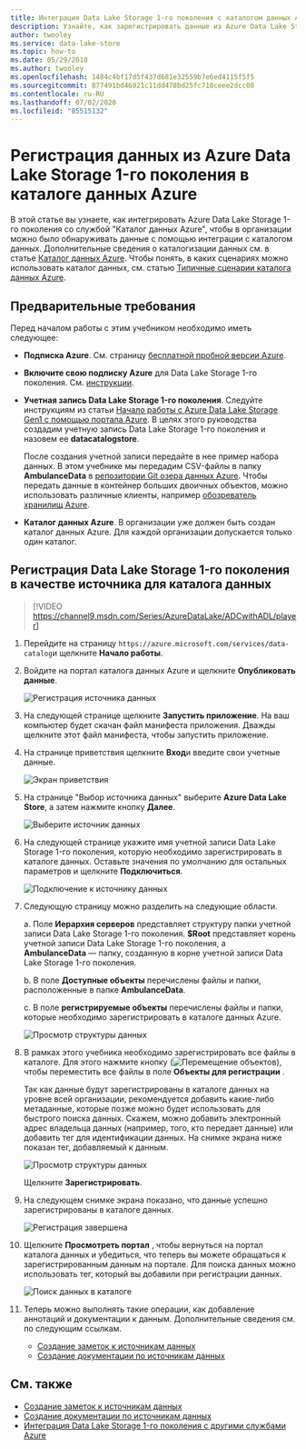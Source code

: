 ```yaml
---
title: Интеграция Data Lake Storage 1-го поколения с каталогом данных Azure
description: Узнайте, как зарегистрировать данные из Azure Data Lake Storage 1-го поколения в каталоге данных Azure, чтобы данные можно было обнаружить в вашей организации.
author: twooley
ms.service: data-lake-store
ms.topic: how-to
ms.date: 05/29/2018
ms.author: twooley
ms.openlocfilehash: 1484c4bf17d5f437d681e32559b7e6ed4115f5f5
ms.sourcegitcommit: 877491bd46921c11dd478bd25fc718ceee2dcc08
ms.contentlocale: ru-RU
ms.lasthandoff: 07/02/2020
ms.locfileid: "85515132"
---
```

# <a name="register-data-from-azure-data-lake-storage-gen1-in-azure-data-catalog"></a>Регистрация данных из Azure Data Lake Storage 1-го поколения в каталоге данных Azure
В этой статье вы узнаете, как интегрировать Azure Data Lake Storage 1-го поколения со службой "Каталог данных Azure", чтобы в организации можно было обнаруживать данные с помощью интеграции с каталогом данных. Дополнительные сведения о каталогизации данных см. в статье [Каталог данных Azure](../data-catalog/data-catalog-what-is-data-catalog.md). Чтобы понять, в каких сценариях можно использовать каталог данных, см. статью [Типичные сценарии каталога данных Azure](../data-catalog/data-catalog-common-scenarios.md).

## <a name="prerequisites"></a>Предварительные требования
Перед началом работы с этим учебником необходимо иметь следующее:

* **Подписка Azure**. См. страницу [бесплатной пробной версии Azure](https://azure.microsoft.com/pricing/free-trial/).
* **Включите свою подписку Azure** для Data Lake Storage 1-го поколения. См. [инструкции](data-lake-store-get-started-portal.md).
* **Учетная запись Data Lake Storage 1-го поколения**. Следуйте инструкциям из статьи [Начало работы с Azure Data Lake Storage Gen1 с помощью портала Azure](data-lake-store-get-started-portal.md). В целях этого руководства создадим учетную запись Data Lake Storage 1-го поколения и назовем ее **datacatalogstore**.

    После создания учетной записи передайте в нее пример набора данных. В этом учебнике мы передадим CSV-файлы в папку **AmbulanceData** в [репозитории Git озера данных Azure](https://github.com/Azure/usql/tree/master/Examples/Samples/Data/AmbulanceData/). Чтобы передать данные в контейнер больших двоичных объектов, можно использовать различные клиенты, например [обозреватель хранилищ Azure](https://storageexplorer.com/).
* **Каталог данных Azure**. В организации уже должен быть создан каталог данных Azure. Для каждой организации допускается только один каталог.

## <a name="register-data-lake-storage-gen1-as-a-source-for-data-catalog"></a>Регистрация Data Lake Storage 1-го поколения в качестве источника для каталога данных

> [!VIDEO https://channel9.msdn.com/Series/AzureDataLake/ADCwithADL/player]

1. Перейдите на страницу `https://azure.microsoft.com/services/data-catalog`и щелкните **Начало работы**.
1. Войдите на портал каталога данных Azure и щелкните **Опубликовать данные**.

    ![Регистрация источника данных](./media/data-lake-store-with-data-catalog/register-data-source.png "Регистрация источника данных")
1. На следующей странице щелкните **Запустить приложение**. На ваш компьютер будет скачан файл манифеста приложения. Дважды щелкните этот файл манифеста, чтобы запустить приложение.
1. На странице приветствия щелкните **Вход**и введите свои учетные данные.

    ![Экран приветствия](./media/data-lake-store-with-data-catalog/welcome.screen.png "Экран приветствия")
1. На странице "Выбор источника данных" выберите **Azure Data Lake Store**, а затем нажмите кнопку **Далее**.

    ![Выберите источник данных](./media/data-lake-store-with-data-catalog/select-source.png "Выберите источник данных")
1. На следующей странице укажите имя учетной записи Data Lake Storage 1-го поколения, которую необходимо зарегистрировать в каталоге данных. Оставьте значения по умолчанию для остальных параметров и щелкните **Подключиться**.

    ![Подключение к источнику данных](./media/data-lake-store-with-data-catalog/connect-to-source.png "Подключение к источнику данных")
1. Следующую страницу можно разделить на следующие области.

    а. Поле **Иерархия серверов** представляет структуру папки учетной записи Data Lake Storage 1-го поколения. **$Root** представляет корень учетной записи Data Lake Storage 1-го поколения, а **AmbulanceData** — папку, созданную в корне учетной записи Data Lake Storage 1-го поколения.

    b. В поле **Доступные объекты** перечислены файлы и папки, расположенные в папке **AmbulanceData**.

    c. В поле **регистрируемые объекты** перечислены файлы и папки, которые необходимо зарегистрировать в каталоге данных Azure.

    ![Просмотр структуры данных](./media/data-lake-store-with-data-catalog/view-data-structure.png "Просмотр структуры данных")
1. В рамках этого учебника необходимо зарегистрировать все файлы в каталоге. Для этого нажмите кнопку (![Перемещение объектов](./media/data-lake-store-with-data-catalog/move-objects.png "Перемещение объектов")), чтобы переместить все файлы в поле **Объекты для регистрации** .

    Так как данные будут зарегистрированы в каталоге данных на уровне всей организации, рекомендуется добавить какие-либо метаданные, которые позже можно будет использовать для быстрого поиска данных. Скажем, можно добавить электронный адрес владельца данных (например, того, кто передает данные) или добавить тег для идентификации данных. На снимке экрана ниже показан тег, добавляемый к данным.

    ![Просмотр структуры данных](./media/data-lake-store-with-data-catalog/view-selected-data-structure.png "Просмотр структуры данных")

    Щелкните **Зарегистрировать**.
1. На следующем снимке экрана показано, что данные успешно зарегистрированы в каталоге данных.

    ![Регистрация завершена](./media/data-lake-store-with-data-catalog/registration-complete.png "Просмотр структуры данных")
1. Щелкните **Просмотреть портал** , чтобы вернуться на портал каталога данных и убедиться, что теперь вы можете обращаться к зарегистрированным данным на портале. Для поиска данных можно использовать тег, который вы добавили при регистрации данных.

     ![Поиск данных в каталоге](./media/data-lake-store-with-data-catalog/search-data-in-catalog.png "Поиск данных в каталоге")
1. Теперь можно выполнять такие операции, как добавление аннотаций и документации к данным. Дополнительные сведения см. по следующим ссылкам.

    * [Создание заметок к источникам данных](../data-catalog/data-catalog-how-to-annotate.md)
    * [Создание документации по источникам данных](../data-catalog/data-catalog-how-to-documentation.md)

## <a name="see-also"></a>См. также
* [Создание заметок к источникам данных](../data-catalog/data-catalog-how-to-annotate.md)
* [Создание документации по источникам данных](../data-catalog/data-catalog-how-to-documentation.md)
* [Интеграция Data Lake Storage 1-го поколения c другими службами Azure](data-lake-store-integrate-with-other-services.md)
